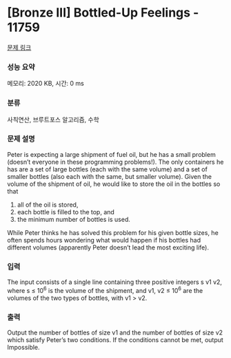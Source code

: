 # [Bronze III] Bottled-Up Feelings - 11759 

[문제 링크](https://www.acmicpc.net/problem/11759) 

### 성능 요약

메모리: 2020 KB, 시간: 0 ms

### 분류

사칙연산, 브루트포스 알고리즘, 수학

### 문제 설명

<p>Peter is expecting a large shipment of fuel oil, but he has a small problem (doesn’t everyone in these programming problems!). The only containers he has are a set of large bottles (each with the same volume) and a set of smaller bottles (also each with the same, but smaller volume). Given the volume of the shipment of oil, he would like to store the oil in the bottles so that</p>

<ol>
	<li>all of the oil is stored,</li>
	<li>each bottle is filled to the top, and</li>
	<li>the minimum number of bottles is used.</li>
</ol>

<p>While Peter thinks he has solved this problem for his given bottle sizes, he often spends hours wondering what would happen if his bottles had different volumes (apparently Peter doesn’t lead the most exciting life).</p>

### 입력 

 <p>The input consists of a single line containing three positive integers s v1 v2, where s ≤ 10<sup>6</sup> is the volume of the shipment, and v1, v2 ≤ 10<sup>6</sup> are the volumes of the two types of bottles, with v1 > v2.</p>

### 출력 

 <p>Output the number of bottles of size v1 and the number of bottles of size v2 which satisfy Peter’s two conditions. If the conditions cannot be met, output Impossible.</p>

